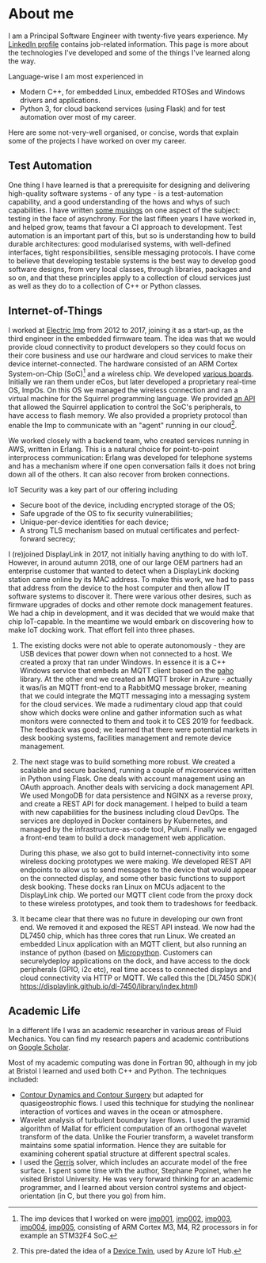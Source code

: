 # About me

I am a Principal Software Engineer with twenty-five years experience. My
[LinkedIn profile](https://www.linkedin.com/in/david-dunn-60b4385/) contains
job-related information. This page is more about the technologies I've
developed and some of the things I've learned along the way.

Language-wise I am most experienced in
 * Modern C++, for embedded Linux, embedded RTOSes and Windows drivers and
   applications.
 * Python 3, for cloud backend services (using Flask) and for test automation over
   most of my career.

Here are some not-very-well organised, or concise, words that explain some of
the projects I have worked on over my career.

## Test Automation
One thing I have learned is that a prerequisite for designing and delivering
high-quality software systems - of any type - is a test-automation capability,
and a good understanding of the hows and whys of such capabilities. I have
written [some musings](test_automation.md) on one aspect of the subject:
testing in the face of asynchrony. For the last fifteen years I have worked in,
and helped grow, teams that favour a CI approach to development.  Test
automation is an important part of this, but so is understanding how to build
durable architectures: good modularised systems, with well-defined interfaces,
tight responsibilities, sensible messaging protocols. I have come to believe
that developing testable systems is the best way to develop good software
designs, from very local classes, through libraries, packages and so on, and
that these principles apply to a collection of cloud services just as well as
they do to a collection of C++ or Python classes. 

## Internet-of-Things
I worked at [Electric Imp](https://www.electricimp.com/) from 2012 to 2017,
joining it as a start-up, as the third engineer in the embedded firmware team.
The idea was that we would provide cloud connectivity to product developers so
they could focus on their core business and use our hardware and cloud services
to make their device internet-connected. The hardware consisted of an ARM
Cortex System-on-Chip (SoC)[^1] and a wireless chip. We developed [various
boards](https://developer.electricimp.com/hardware/imp/datasheets). Initially
we ran them under eCos, but later developed a proprietary real-time OS, ImpOs.
On this OS we managed the wireless connection and ran a virtual machine for the
Squirrel programming language. We provided [an
API](https://developer.electricimp.com/api/device) that allowed the Squirrel
application to control the SoC's peripherals, to have access to flash memory.
We also provided a propriety protocol than enable the Imp to communicate with
an "agent" running in our cloud[^2].

We worked closely with a backend team, who created services running in AWS,
written in Erlang. This is a natural choice for point-to-point interprocess
communication: Erlang was developed for telephone systems and has a mechanism
where if one open conversation fails it does not bring down all of the others.
It can also recover from broken connections.

IoT Security was a key part of our offering including
 * Secure boot of the device, including encrypted storage of the OS;
 * Safe upgrade of the OS to fix security vulnerabilities;
 * Unique-per-device identities for each device;
 * A strong TLS mechanism based on mutual certificates and perfect-forward secrecy;

I (re)joined DisplayLink in 2017, not initially having anything to do with IoT.
However, in around autumn 2018, one of our large OEM partners had an enterprise
customer that wanted to detect when a DisplayLink docking station came online
by its MAC address. To make this work, we had to pass that address from the
device to the host computer and then allow IT software systems to discover it.
There were various other desires, such as firmware upgrades of docks and other
remote dock management features. We had a chip in development, and it was
decided that we would make that chip IoT-capable. In the meantime we would
embark on discovering how to make IoT docking work. That effort fell into three phases.

1. The existing docks were not able to operate autonomously - they are USB
   devices that power down when not connected to a host. We created a proxy
   that ran under Windows. In essence it is a C++ Windows service that embeds
   an MQTT client based on the
   [paho](https://github.com/eclipse-paho/paho.mqtt.c) library. At the other
   end we created an MQTT broker in Azure - actually it was/is an MQTT
   front-end to a RabbitMQ message broker, meaning that we could integrate the
   MQTT messaging into a messaging system for the cloud services. We made a
   rudimentary cloud app that could show which docks were online and gather
   information such as what monitors were connected to them and took it to CES
   2019 for feedback. The feedback was good; we learned that there were
   potential markets in desk booking systems, facilities management and remote
   device management.  
2. The next stage was to build something more robust. We created a scalable and
   secure backend, running a couple of microservices written in Python using
   Flask. One deals with account management using an OAuth approach. Another
   deals with servicing a dock management API. We used MongoDB for data
   persistence and NGINX as a reverse proxy, and create a REST API for dock
   management. I helped to build a team with new capabilities for the business
   including cloud DevOps. The services are deployed in Docker containers by
   Kubernetes, and managed by the infrastructure-as-code tool, Pulumi. Finally
   we engaged a front-end team to build a dock management web application. 

   During this phase, we also got to build internet-connectivity into some
   wireless docking prototypes we were making. We developed REST API endpoints
   to allow us to send messages to the device that would appear on the
   connected display, and some other basic functions to support desk booking.
   These docks ran Linux on MCUs adjacent to the DisplayLink chip. We ported
   our MQTT client code from the proxy dock to these wireless prototypes, and
   took them to tradeshows for feedback.
3. It became clear that there was no future in developing our own front end. We
   removed it and exposed the REST API instead. We now had the DL7450 chip,
   which has three cores that run Linux. We created an embedded Linux
   application with an MQTT client, but also running an instance of python
   (based on [Micropython](https://micropython.org/). Customers can
   securelydeploy applications on the dock, and have access to the dock
   peripherals (GPIO, i2c etc), real time access to connected displays and
   cloud connectivity via HTTP or MQTT. We called this the [DL7450 SDK}(
   https://displaylink.github.io/dl-7450/library/index.html) 


## Academic Life
In a different life I was an academic researcher in various areas of Fluid
Mechanics. You can find my research papers and academic contributions on [Google
Scholar](https://scholar.google.com/citations?user=aaN_h4EAAAAJ&hl=en).

Most of my academic computing was done in Fortran 90, although in my job at
Bristol I learned and used both C++ and Python. The techniques included:
 * [Contour Dynamics and Contour Surgery](https://www.sciencedirect.com/science/article/abs/pii/016779778990004X)
   but adapted for quasigeostrophic flows. I used this technique for studying
   the nonlinear interaction of vortices and waves in the ocean or atmosphere.
 * Wavelet analysis of turbulent boundary layer flows. I used the pyramid algorithm
   of Mallat for efficient computation of an orthogonal wavelet transform of the
   data. Unlike the Fourier transform, a wavelet transform maintains some
   spatial information. Hence they are suitable for examining coherent spatial
   structure at different spectral scales. 
 * I used the [Gerris](http://gerris.dalembert.upmc.fr/) solver, which includes an
   accurate model of the free surface.  I spent some time with the author,
   Stephane Popinet, when he visited Bristol University. He was very forward
   thinking for an academic programmer, and I learned about version control
   systems and object-orientation (in C, but there you go) from him. 
   
[^1]: The imp devices that I worked on were
[imp001](https://developer.electricimp.com/sites/default/files/attachments/hardware/datasheets/imp001_specification.pdf),
[imp002](https://developer.electricimp.com/sites/default/files/attachments/hardware/datasheets/imp002_specification.pdf),
[imp003](https://developer.electricimp.com/sites/default/files/2017-07/imp003_SPZV1CDJ_20161024.pdf),
[imp004](https://developer.electricimp.com/sites/default/files/2017-12/imp004m_spzz1mdh_20171211.pdf),
[imp005](https://developer.electricimp.com/sites/default/files/2017-07/imp005_SPUZ1GC_20170105.pdf),
consisting of ARM Cortex M3, M4, R2 processors in for example an STM32F4 SoC.

[^2]: This pre-dated the idea of a [Device Twin](https://learn.microsoft.com/en-us/azure/iot-hub/iot-hub-devguide-device-twins), used by Azure IoT Hub.

<!--
**dcdunn/dcdunn** is a ✨ _special_ ✨ repository because its `README.md` (this file) appears on your GitHub profile.

Here are some ideas to get you started:

- 🔭 I’m currently working on ...
- 🌱 I’m currently learning ...
- 👯 I’m looking to collaborate on ...
- 🤔 I’m looking for help with ...
- 💬 Ask me about ...
- 📫 How to reach me: ...
- 😄 Pronouns: ...
- ⚡ Fun fact: ...
-->
